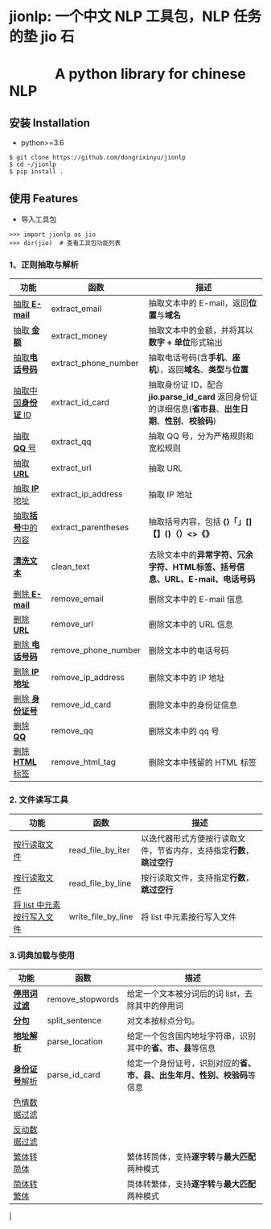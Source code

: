 # **jionlp: 一个中文 NLP 工具包，NLP 任务的垫 jio 石**

# &emsp;&emsp;&emsp; A python library for chinese NLP


## 安装 Installation

- python>=3.6
```
$ git clone https://github.com/dongrixinyu/jionlp  
$ cd ~/jionlp
$ pip install .
```

## 使用 Features

- 导入工具包
```
>>> import jionlp as jio
>>> dir(jio)  # 查看工具包功能列表
```

### 1、正则抽取与解析

| 功能   | 函数   |描述   |
|--------|--------|-------|
|[抽取 **E-mail**](https://github.com/dongrixinyu/jionlp/wiki/%E6%AD%A3%E5%88%99%E6%8A%BD%E5%8F%96%E4%B8%8E%E8%A7%A3%E6%9E%90-%E8%AF%B4%E6%98%8E%E6%96%87%E6%A1%A3#user-content-抽取-e-mail)      |extract_email       |抽取文本中的 E-mail，返回**位置**与**域名** |
|[抽取 **金额**]()        |extract_money       |抽取文本中的金额，并将其以**数字 + 单位**形式输出 |
|[抽取**电话号码**](https://github.com/dongrixinyu/jionlp/wiki/%E6%AD%A3%E5%88%99%E6%8A%BD%E5%8F%96%E4%B8%8E%E8%A7%A3%E6%9E%90-%E8%AF%B4%E6%98%8E%E6%96%87%E6%A1%A3#user-content-抽取电话号码) | extract_phone_number | 抽取电话号码(含**手机**、**座机**)，返回**域名**、**类型**与**位置**
|[抽取中国**身份证** ID](https://github.com/dongrixinyu/jionlp/wiki/%E6%AD%A3%E5%88%99%E6%8A%BD%E5%8F%96%E4%B8%8E%E8%A7%A3%E6%9E%90-%E8%AF%B4%E6%98%8E%E6%96%87%E6%A1%A3#user-content-抽取身份证号)|extract_id_card     |抽取身份证 ID，配合 **jio.parse_id_card** 返回身份证的详细信息(**省市县**、**出生日期**、**性别**、**校验码**) |
|[抽取 **QQ** 号](https://github.com/dongrixinyu/jionlp/wiki/%E6%AD%A3%E5%88%99%E6%8A%BD%E5%8F%96%E4%B8%8E%E8%A7%A3%E6%9E%90-%E8%AF%B4%E6%98%8E%E6%96%87%E6%A1%A3#user-content-抽取-qq)       |extract_qq          |抽取 QQ 号，分为严格规则和宽松规则 |
|[抽取 **URL**]()         |extract_url         |抽取 URL   |
|[抽取 **IP**地址]()      |extract_ip_address  |抽取 IP 地址|
|[抽取**括号**中的内容]() |extract_parentheses |抽取括号内容，包括 **{}「」[]【】()（）<>《》** |
|[**清洗文本**]()         |clean_text          |去除文本中的**异常字符、冗余字符、HTML标签、括号信息、URL、E-mail、电话号码**|
|[删除 **E-mail**]()      |remove_email        |删除文本中的 E-mail 信息 |
|[删除 **URL**]()         |remove_url          |删除文本中的 URL 信息
|[删除 **电话号码**]()    |remove_phone_number |删除文本中的电话号码
|[删除 **IP地址**]()      |remove_ip_address   |删除文本中的 IP 地址
|[删除 **身份证号**]()    |remove_id_card      |删除文本中的身份证信息 |
|[删除 **QQ**]()          |remove_qq           |删除文本中的 qq 号|
|[删除 **HTML**标签]()    |remove_html_tag     |删除文本中残留的 HTML 标签

### 2. 文件读写工具

| 功能   | 函数   |描述   |
|--------|--------|-------|
|[按行读取文件](https://github.com/dongrixinyu/jionlp/wiki/%E6%96%87%E4%BB%B6%E8%AF%BB%E5%86%99-%E8%AF%B4%E6%98%8E%E6%96%87%E6%A1%A3#user-content-文件读取iter)     |read_file_by_iter    |以迭代器形式方便按行读取文件，节省内存，支持指定**行数**，**跳过空行**  |
|[按行读取文件](https://github.com/dongrixinyu/jionlp/wiki/%E6%96%87%E4%BB%B6%E8%AF%BB%E5%86%99-%E8%AF%B4%E6%98%8E%E6%96%87%E6%A1%A3#user-content-文件读取list)     |read_file_by_line |按行读取文件，支持指定**行数**，**跳过空行** |
|[将 list 中元素按行写入文件](https://github.com/dongrixinyu/jionlp/wiki/%E6%96%87%E4%BB%B6%E8%AF%BB%E5%86%99-%E8%AF%B4%E6%98%8E%E6%96%87%E6%A1%A3#user-content-文件写入) | write_file_by_line | 将 list 中元素按行写入文件 |

### 3.词典加载与使用

| 功能   | 函数   |描述   |
|--------|--------|-------|
|[**停用词过滤**](https://github.com/dongrixinyu/jionlp/wiki/Gadget-%E8%AF%B4%E6%98%8E%E6%96%87%E6%A1%A3#user-content-去除停用词)       |remove_stopwords|给定一个文本被分词后的词 list，去除其中的停用词            |
|[**分句**](https://github.com/dongrixinyu/jionlp/wiki/Gadget-%E8%AF%B4%E6%98%8E%E6%96%87%E6%A1%A3#user-content-文本分句)             |split_sentence  |对文本按标点分句。  |
|[**地址解析**](https://github.com/dongrixinyu/jionlp/wiki/Gadget-%E8%AF%B4%E6%98%8E%E6%96%87%E6%A1%A3#user-content-地址解析)         |parse_location  |给定一个包含国内地址字符串，识别其中的**省、市、县**等信息     |
|[**身份证号**解析](https://github.com/dongrixinyu/jionlp/wiki/Gadget-%E8%AF%B4%E6%98%8E%E6%96%87%E6%A1%A3#user-content-身份证号码解析)     |parse_id_card   |给定一个身份证号，识别对应的**省、市、县、出生年月、性别、校验码**等信息 |
|[色情数据过滤]()     |
|[反动数据过滤]()     |
|[繁体转简体]()       |                |繁体转简体，支持**逐字转**与**最大匹配**两种模式       |
|[简体转繁体]()       |                |简体转繁体，支持**逐字转**与**最大匹配**两种模式       |
|

